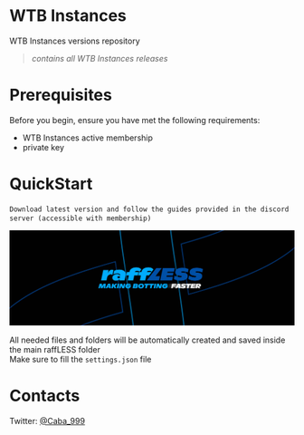 # WTB Instances
WTB Instances versions repository
> *contains all WTB Instances releases*
# Prerequisites
Before you begin, ensure you have met the following requirements:
- WTB Instances active membership
- private key
# QuickStart
```
Download latest version and follow the guides provided in the discord server (accessible with membership)
```
![raffLESS_banner.jpg](https://github.com/LordCaba/raffLESS/blob/main/images/raffLESS_banner.png)

All needed files and folders will be automatically created and saved inside the main raffLESS folder  
Make sure to fill the `settings.json` file
# Contacts
Twitter: [@Caba_999](https://twitter.com/Caba_999)  
